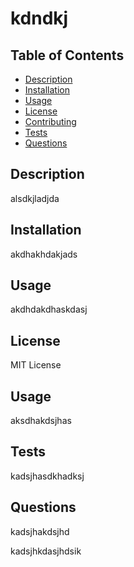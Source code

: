 # kdndkj


## Table of Contents
* [Description](#description) 
* [Installation](#installation)
* [Usage](#usage)
* [License](#license)
* [Contributing](#contributing)
* [Tests](#tests)
* [Questions](#questions)

## Description
alsdkjladjda

## Installation
akdhakhdakjads

## Usage
akdhdakdhaskdasj

## License
MIT License

## Usage
aksdhakdsjhas

## Tests
kadsjhasdkhadksj

## Questions
kadsjhakdsjhd


kadsjhkdasjhdsik